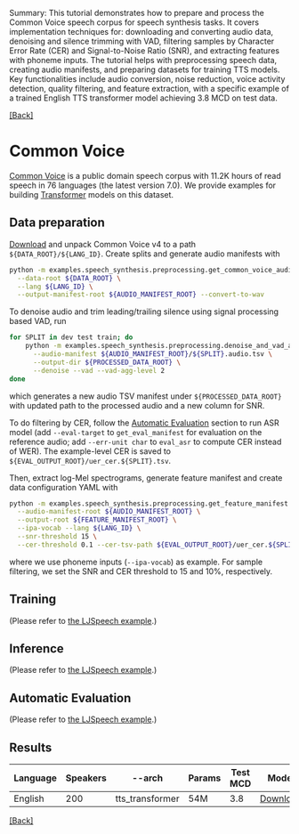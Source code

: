 Summary: This tutorial demonstrates how to prepare and process the Common Voice speech corpus for speech synthesis tasks. It covers implementation techniques for: downloading and converting audio data, denoising and silence trimming with VAD, filtering samples by Character Error Rate (CER) and Signal-to-Noise Ratio (SNR), and extracting features with phoneme inputs. The tutorial helps with preprocessing speech data, creating audio manifests, and preparing datasets for training TTS models. Key functionalities include audio conversion, noise reduction, voice activity detection, quality filtering, and feature extraction, with a specific example of a trained English TTS transformer model achieving 3.8 MCD on test data.

[[Back]](..)

# Common Voice

[Common Voice](https://commonvoice.mozilla.org/en/datasets) is a public domain speech corpus with 11.2K hours of read
speech in 76 languages (the latest version 7.0). We provide examples for building
[Transformer](https://arxiv.org/abs/1809.08895) models on this dataset.


## Data preparation
[Download](https://commonvoice.mozilla.org/en/datasets) and unpack Common Voice v4 to a path `${DATA_ROOT}/${LANG_ID}`.
Create splits and generate audio manifests with
```bash
python -m examples.speech_synthesis.preprocessing.get_common_voice_audio_manifest \
  --data-root ${DATA_ROOT} \
  --lang ${LANG_ID} \
  --output-manifest-root ${AUDIO_MANIFEST_ROOT} --convert-to-wav
```

To denoise audio and trim leading/trailing silence using signal processing based VAD, run
```bash
for SPLIT in dev test train; do
    python -m examples.speech_synthesis.preprocessing.denoise_and_vad_audio \
      --audio-manifest ${AUDIO_MANIFEST_ROOT}/${SPLIT}.audio.tsv \
      --output-dir ${PROCESSED_DATA_ROOT} \
      --denoise --vad --vad-agg-level 2
done
```

which generates a new audio TSV manifest under `${PROCESSED_DATA_ROOT}` with updated path to the processed audio and
a new column for SNR.

To do filtering by CER, follow the [Automatic Evaluation](../docs/ljspeech_example.md#automatic-evaluation) section to
run ASR model (add `--eval-target` to `get_eval_manifest` for evaluation on the reference audio; add `--err-unit char`
to `eval_asr` to compute CER instead of WER). The example-level CER is saved to
`${EVAL_OUTPUT_ROOT}/uer_cer.${SPLIT}.tsv`.

Then, extract log-Mel spectrograms, generate feature manifest and create data configuration YAML with
```bash
python -m examples.speech_synthesis.preprocessing.get_feature_manifest \
  --audio-manifest-root ${AUDIO_MANIFEST_ROOT} \
  --output-root ${FEATURE_MANIFEST_ROOT} \
  --ipa-vocab --lang ${LANG_ID} \
  --snr-threshold 15 \
  --cer-threshold 0.1 --cer-tsv-path ${EVAL_OUTPUT_ROOT}/uer_cer.${SPLIT}.tsv
```
where we use phoneme inputs (`--ipa-vocab`) as example. For sample filtering, we set the SNR and CER threshold
to 15 and 10%, respectively.


## Training
(Please refer to [the LJSpeech example](../docs/ljspeech_example.md#transformer).)


## Inference
(Please refer to [the LJSpeech example](../docs/ljspeech_example.md#inference).)

## Automatic Evaluation
(Please refer to [the LJSpeech example](../docs/ljspeech_example.md#automatic-evaluation).)

## Results

| Language | Speakers | --arch | Params | Test MCD | Model |
|---|---|---|---|---|---|
| English | 200 | tts_transformer | 54M | 3.8 | [Download](https://dl.fbaipublicfiles.com/fairseq/s2/cv4_en200_transformer_phn.tar) |

[[Back]](..)
